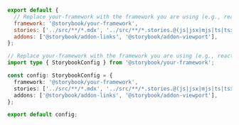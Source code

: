 ```js filename=".storybook/main.js" renderer="common" language="js"
export default {
  // Replace your-framework with the framework you are using (e.g., react-webpack5, vue3-vite)
  framework: '@storybook/your-framework',
  stories: ['../src/**/*.mdx', '../src/**/*.stories.@(js|jsx|mjs|ts|tsx)'],
  addons: ['@storybook/addon-links', '@storybook/addon-viewport'],
};
```

```ts filename=".storybook/main.ts" renderer="common" language="ts"
// Replace your-framework with the framework you are using (e.g., react-webpack5, vue3-vite)
import type { StorybookConfig } from '@storybook/your-framework';

const config: StorybookConfig = {
  framework: '@storybook/your-framework',
  stories: ['../src/**/*.mdx', '../src/**/*.stories.@(js|jsx|mjs|ts|tsx)'],
  addons: ['@storybook/addon-links', '@storybook/addon-viewport'],
};

export default config;
```
